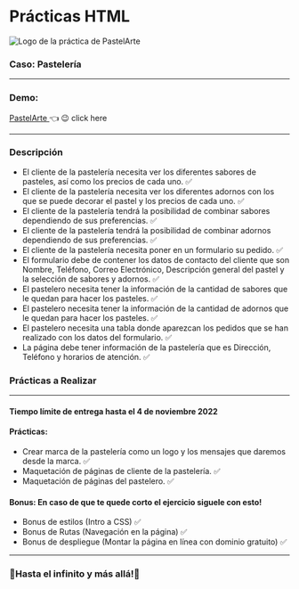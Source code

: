 <h1>Prácticas HTML</h1>
        <img src="https://pastelarte-launchx.web.app/src/img/PastelArte.png" alt="Logo de la práctica de PastelArte">
        <h3>Caso: Pastelería</h3>
        <hr />
        <h3>Demo:</h3>
        <a href="https://pastelarte-launchx.web.app/">PastelArte </a>👈 😉 click here
        <hr />
        <h3>Descripción</h3>
        <ul>
            <li>El cliente de la pastelería necesita ver los diferentes sabores de pasteles, así como los precios de cada uno. ✅</li>
            <li>El cliente de la pastelería necesita ver los diferentes adornos con los que se puede decorar el pastel y los precios de cada uno. ✅</li>
            <li>El cliente de la pastelería tendrá la posibilidad de combinar sabores dependiendo de sus preferencias. ✅</li>
            <li>El cliente de la pastelería tendrá la posibilidad de combinar adornos dependiendo de sus preferencias. ✅</li>
            <li>El cliente de la pastelería necesita poner en un formulario su pedido. ✅</li>
            <li>El formulario debe de contener los datos de contacto del cliente que son Nombre, Teléfono, Correo Electrónico, Descripción general del pastel y la selección de sabores y adornos. ✅</li>
            <li>El pastelero necesita tener la información de la cantidad de sabores que le quedan para hacer los pasteles. ✅</li>
            <li>El pastelero necesita tener la información de la cantidad de adornos que le quedan para hacer los pasteles. ✅</li>
            <li>El pastelero necesita una tabla donde aparezcan los pedidos que se han realizado con los datos del formulario. ✅</li>
            <li>La página debe tener información de la pastelería que es Dirección, Teléfono y horarios de atención. ✅</li>
        </ul>
        <h3>Prácticas a Realizar</h3>
        <hr />
        <h4>Tiempo límite de entrega hasta el 4 de noviembre 2022</h4>
        <h4>Prácticas:</h4>
        <ul>
            <li>Crear marca de la pastelería como un logo y los mensajes que daremos desde la marca. ✅</li>
            <li>Maquetación de páginas de cliente de la pastelería. ✅</li>
            <li>Maquetación de páginas del pastelero. ✅</li>
        </ul>
        <h4>Bonus: En caso de que te quede corto el ejercicio siguele con esto!</h4>
        <ul>
            <li>Bonus de estilos (Intro a CSS) ✅</li>
            <li>Bonus de Rutas (Navegación en la página) ✅</li>
            <li>Bonus de despliegue (Montar la página en línea con dominio gratuito) ✅</li>
        </ul>
        <hr />
        <h3>🤩Hasta el infinito y más allá!🤩</h3>

